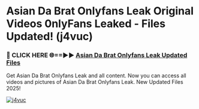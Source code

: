 # Asian Da Brat Onlyfans Leak Original Videos 0nlyFans Leaked - Files Updated! (j4vuc)

<h3>🔴 CLICK HERE 🌐==►► <a href="https://tinyurl.com/4seja8ks" rel="nofollow">Asian Da Brat Onlyfans Leak Updated Files</a></h3>

Get Asian Da Brat Onlyfans Leak and all content. Now you can access all videos and pictures of Asian Da Brat Onlyfans Leak. New Updated Files 2025!

[![j4vuc](https://i.imgur.com/EWjZXRe.gif)](https://tinyurl.com/4seja8ks)
